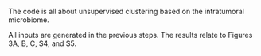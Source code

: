 The code is all about unsupervised clustering based on the intratumoral microbiome. 



All inputs are generated in the previous steps. The results relate to Figures 3A, B, C, S4, and S5.


